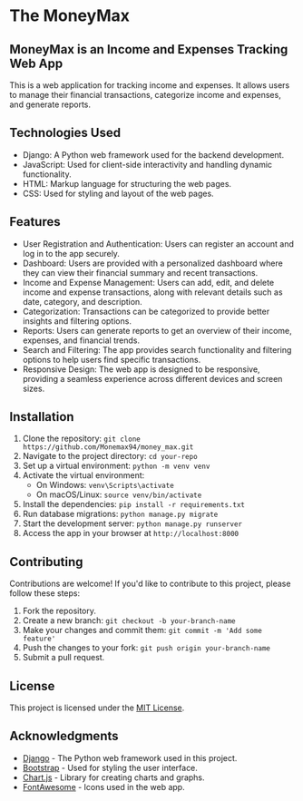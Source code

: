 # The  MoneyMax

## MoneyMax is an Income and Expenses Tracking Web App

This is a web application for tracking income and expenses. It allows users to manage their financial transactions, categorize income and expenses, and generate reports.

## Technologies Used

- Django: A Python web framework used for the backend development.
- JavaScript: Used for client-side interactivity and handling dynamic functionality.
- HTML: Markup language for structuring the web pages.
- CSS: Used for styling and layout of the web pages.

## Features

- User Registration and Authentication: Users can register an account and log in to the app securely.
- Dashboard: Users are provided with a personalized dashboard where they can view their financial summary and recent transactions.
- Income and Expense Management: Users can add, edit, and delete income and expense transactions, along with relevant details such as date, category, and description.
- Categorization: Transactions can be categorized to provide better insights and filtering options.
- Reports: Users can generate reports to get an overview of their income, expenses, and financial trends.
- Search and Filtering: The app provides search functionality and filtering options to help users find specific transactions.
- Responsive Design: The web app is designed to be responsive, providing a seamless experience across different devices and screen sizes.

## Installation

1. Clone the repository: `git clone https://github.com/Monemax94/money_max.git`
2. Navigate to the project directory: `cd your-repo`
3. Set up a virtual environment: `python -m venv venv`
4. Activate the virtual environment:
   - On Windows: `venv\Scripts\activate`
   - On macOS/Linux: `source venv/bin/activate`
5. Install the dependencies: `pip install -r requirements.txt`
6. Run database migrations: `python manage.py migrate`
7. Start the development server: `python manage.py runserver`
8. Access the app in your browser at `http://localhost:8000`

## Contributing

Contributions are welcome! If you'd like to contribute to this project, please follow these steps:

1. Fork the repository.
2. Create a new branch: `git checkout -b your-branch-name`
3. Make your changes and commit them: `git commit -m 'Add some feature'`
4. Push the changes to your fork: `git push origin your-branch-name`
5. Submit a pull request.

## License

This project is licensed under the [MIT License](LICENSE.txt).

## Acknowledgments

- [Django](https://www.djangoproject.com/) - The Python web framework used in this project.
- [Bootstrap](https://getbootstrap.com/) - Used for styling the user interface.
- [Chart.js](https://www.chartjs.org/) - Library for creating charts and graphs.
- [FontAwesome](https://fontawesome.com/) - Icons used in the web app.


